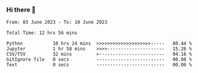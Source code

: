 ### Hi there 👋

<!--
**ututono/ututono** is a ✨ _special_ ✨ repository because its `README.md` (this file) appears on your GitHub profile.

Here are some ideas to get you started:

- 🔭 I’m currently working on ...
- 🌱 I’m currently learning ...
- 👯 I’m looking to collaborate on ...
- 🤔 I’m looking for help with ...
- 💬 Ask me about ...
- 📫 How to reach me: ...
- 😄 Pronouns: ...
- ⚡ Fun fact: ...
-->



<!--START_SECTION:waka-->

```text
From: 03 June 2023 - To: 10 June 2023

Total Time: 12 hrs 56 mins

Python           10 hrs 24 mins  >>>>>>>>>>>>>>>>>>>>-----   80.44 %
Jupyter          1 hr 58 mins    >>>>---------------------   15.26 %
CSV/TSV          32 mins         >------------------------   04.16 %
GitIgnore file   0 secs          -------------------------   00.08 %
Text             0 secs          -------------------------   00.06 %
```

<!--END_SECTION:waka-->
